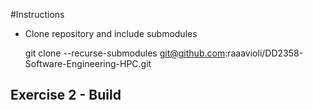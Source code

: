 #Instructions

- Clone repository and include submodules
    
    git clone --recurse-submodules git@github.com:raaavioli/DD2358-Software-Engineering-HPC.git

## Exercise 2 - Build

